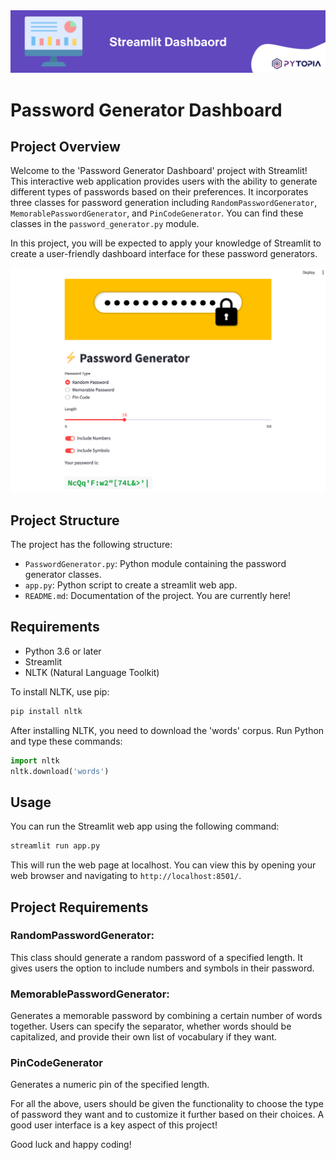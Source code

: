 <img src="./images/banner.png" width="800">

# Password Generator Dashboard

## Project Overview
Welcome to the 'Password Generator Dashboard' project with Streamlit! This interactive web application provides users with the ability to generate different types of passwords based on their preferences. It incorporates three classes for password generation including `RandomPasswordGenerator`, `MemorablePasswordGenerator`, and `PinCodeGenerator`. You can find these classes in the `password_generator.py` module.

In this project, you will be expected to apply your knowledge of Streamlit to create a user-friendly dashboard interface for these password generators.

<img src="./images/streamlit-dashboard.png" width="800">

## Project Structure
The project has the following structure:

- `PasswordGenerator.py`: Python module containing the password generator classes.
- `app.py`: Python script to create a streamlit web app.
- `README.md`: Documentation of the project. You are currently here!

## Requirements

- Python 3.6 or later
- Streamlit
- NLTK (Natural Language Toolkit)

To install NLTK, use pip:

```bash
pip install nltk
```

After installing NLTK, you need to download the 'words' corpus. Run Python and type these commands:

```python
import nltk
nltk.download('words')
```

## Usage

You can run the Streamlit web app using the following command:
```sh
streamlit run app.py
```
This will run the web page at localhost. You can view this by opening your web browser and navigating to `http://localhost:8501/`.

## Project Requirements

### RandomPasswordGenerator:
This class should generate a random password of a specified length. It gives users the option to include numbers and symbols in their password.

### MemorablePasswordGenerator:
Generates a memorable password by combining a certain number of words together. Users can specify the separator, whether words should be capitalized, and provide their own list of vocabulary if they want.

### PinCodeGenerator
Generates a numeric pin of the specified length.

For all the above, users should be given the functionality to choose the type of password they want and to customize it further based on their choices. A good user interface is a key aspect of this project!


Good luck and happy coding!
